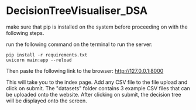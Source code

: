 # DecisionTreeVisualiser_DSA

make sure that pip is installed on the system before proceeding on with the following steps.

run the following command on the terminal to run the server: 
```
pip install -r requirements.txt
uvicorn main:app --reload
```

Then paste the following link to the browser:
http://127.0.0.1:8000

This will take you to the index page. 
Add any CSV file to the file upload and click on submit. 
The "datasets" folder contains 3 example CSV files that can be uploaded onto the website.
After clicking on submit, the decision tree will be displayed onto the screen.

